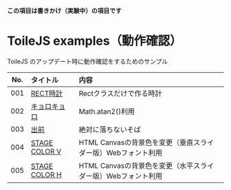 #### この項目は書きかけ（実験中）の項目です

# ToileJS examples（動作確認）
ToileJS のアップデート時に動作確認をするためのサンプル

|No.|タイトル|内容|
|:--:|:--|:--|
|001|[RECT時計](https://takashinishimura.github.io/ToileJS/examples/html/001.html)|Rectクラスだけで作る時計|
|002|[キョロキョロ](https://takashinishimura.github.io/ToileJS/examples/html/002.html)|Math.atan2()利用|
|003|[出前](https://takashinishimura.github.io/ToileJS/examples/html/003.html)|絶対に落ちないそば|
|004|[STAGE COLOR V](https://takashinishimura.github.io/ToileJS/examples/html/004.html)|HTML Canvasの背景色を変更（垂直スライダー版）Webフォント利用|
|005|[STAGE COLOR H](https://takashinishimura.github.io/ToileJS/examples/html/005.html)|HTML Canvasの背景色を変更（水平スライダー版）Webフォント利用|